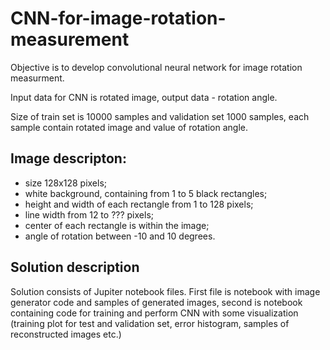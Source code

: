 # CNN-for-image-rotation-measurement

Objective is to develop convolutional neural network for image rotation measurment.

Input data for CNN is rotated image, output data - rotation angle.

Size of train set is 10000 samples and validation set 1000 samples, each sample contain rotated image and value of rotation angle.

## Image descripton:
  * size 128x128 pixels;
  * white background, containing from 1 to 5 black rectangles;
  * height and width of each rectangle from 1 to 128 pixels;
  * line width from 12 to ??? pixels;
  * center of each rectangle is within the image;
  * angle of rotation between -10 and 10 degrees.

## Solution description
Solution consists of Jupiter notebook files. First file is notebook with image generator code and samples of generated images, second is notebook containing code for training and perform CNN with some visualization (training plot for test and validation set, error histogram, samples of reconstructed images etc.)

